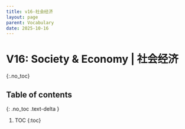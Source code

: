 ```yaml
---
title: v16-社会经济
layout: page
parent: Vocabulary
date: 2025-10-16
---
```


# V16: Society & Economy | 社会经济
{:.no_toc}

## Table of contents
{: .no_toc .text-delta }

1. TOC
{:toc}

